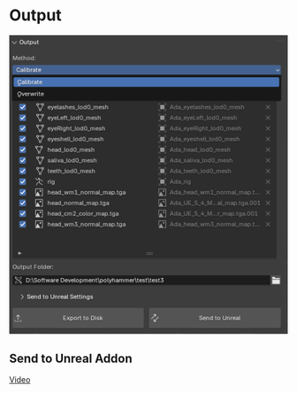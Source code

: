 # Output

![](../images/user-interface/output/1.png)


## Send to Unreal Addon

[Video](https://youtu.be/tbC-7YVHbeU)